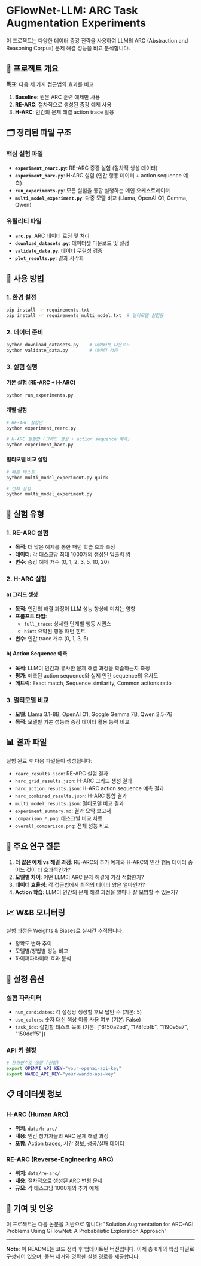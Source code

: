 # GFlowNet-LLM: ARC Task Augmentation Experiments

이 프로젝트는 다양한 데이터 증강 전략을 사용하여 LLM의 ARC (Abstraction and Reasoning Corpus) 문제 해결 성능을 비교 분석합니다.

## 📌 프로젝트 개요

**목표**: 다음 세 가지 접근법의 효과를 비교
1. **Baseline**: 원본 ARC 훈련 예제만 사용
2. **RE-ARC**: 절차적으로 생성된 증강 예제 사용
3. **H-ARC**: 인간의 문제 해결 action trace 활용

## 🗂️ 정리된 파일 구조

### 핵심 실험 파일
- **`experiment_rearc.py`**: RE-ARC 증강 실험 (절차적 생성 데이터)
- **`experiment_harc.py`**: H-ARC 실험 (인간 행동 데이터 + action sequence 예측)
- **`run_experiments.py`**: 모든 실험을 통합 실행하는 메인 오케스트레이터
- **`multi_model_experiment.py`**: 다중 모델 비교 (Llama, OpenAI O1, Gemma, Qwen)

### 유틸리티 파일  
- **`arc.py`**: ARC 데이터 로딩 및 처리
- **`download_datasets.py`**: 데이터셋 다운로드 및 설정
- **`validate_data.py`**: 데이터 무결성 검증
- **`plot_results.py`**: 결과 시각화

## 🚀 사용 방법

### 1. 환경 설정
```bash
pip install -r requirements.txt
pip install -r requirements_multi_model.txt  # 멀티모델 실험용
```

### 2. 데이터 준비
```bash
python download_datasets.py    # 데이터셋 다운로드
python validate_data.py        # 데이터 검증
```

### 3. 실험 실행

#### 기본 실험 (RE-ARC + H-ARC)
```bash
python run_experiments.py
```

#### 개별 실험
```bash
# RE-ARC 실험만
python experiment_rearc.py

# H-ARC 실험만 (그리드 생성 + action sequence 예측)
python experiment_harc.py
```

#### 멀티모델 비교 실험
```bash
# 빠른 테스트
python multi_model_experiment.py quick

# 전체 실험
python multi_model_experiment.py
```

## 🔬 실험 유형

### 1. RE-ARC 실험
- **목적**: 더 많은 예제를 통한 패턴 학습 효과 측정
- **데이터**: 각 태스크당 최대 1000개의 생성된 입출력 쌍
- **변수**: 증강 예제 개수 (0, 1, 2, 3, 5, 10, 20)

### 2. H-ARC 실험
#### a) 그리드 생성
- **목적**: 인간의 해결 과정이 LLM 성능 향상에 미치는 영향
- **프롬프트 타입**:
  - `full_trace`: 상세한 단계별 행동 시퀀스
  - `hint`: 요약된 행동 패턴 힌트
- **변수**: 인간 trace 개수 (0, 1, 3, 5)

#### b) Action Sequence 예측
- **목적**: LLM이 인간과 유사한 문제 해결 과정을 학습하는지 측정
- **평가**: 예측된 action sequence와 실제 인간 sequence의 유사도
- **메트릭**: Exact match, Sequence similarity, Common actions ratio

### 3. 멀티모델 비교
- **모델**: Llama 3.1-8B, OpenAI O1, Google Gemma 7B, Qwen 2.5-7B
- **목적**: 모델별 기본 성능과 증강 데이터 활용 능력 비교

## 📊 결과 파일

실험 완료 후 다음 파일들이 생성됩니다:
- `rearc_results.json`: RE-ARC 실험 결과
- `harc_grid_results.json`: H-ARC 그리드 생성 결과  
- `harc_action_results.json`: H-ARC action sequence 예측 결과
- `harc_combined_results.json`: H-ARC 통합 결과
- `multi_model_results.json`: 멀티모델 비교 결과
- `experiment_summary.md`: 결과 요약 보고서
- `comparison_*.png`: 태스크별 비교 차트
- `overall_comparison.png`: 전체 성능 비교

## 🎯 주요 연구 질문

1. **더 많은 예제 vs 해결 과정**: RE-ARC의 추가 예제와 H-ARC의 인간 행동 데이터 중 어느 것이 더 효과적인가?
2. **모델별 차이**: 어떤 LLM이 ARC 문제 해결에 가장 적합한가?
3. **데이터 효율성**: 각 접근법에서 최적의 데이터 양은 얼마인가?
4. **Action 학습**: LLM이 인간의 문제 해결 과정을 얼마나 잘 모방할 수 있는가?

## 📈 W&B 모니터링

실험 과정은 Weights & Biases로 실시간 추적됩니다:
- 정확도 변화 추이
- 모델별/방법별 성능 비교  
- 하이퍼파라미터 효과 분석

## 🔧 설정 옵션

### 실험 파라미터
- `num_candidates`: 각 설정당 생성할 후보 답안 수 (기본: 5)
- `use_colors`: 숫자 대신 색상 이름 사용 여부 (기본: False)
- `task_ids`: 실험할 태스크 목록 (기본: ["6150a2bd", "178fcbfb", "1190e5a7", "150deff5"])

### API 키 설정
```bash
# 환경변수로 설정 (권장)
export OPENAI_API_KEY="your-openai-api-key"
export WANDB_API_KEY="your-wandb-api-key"
```

## 📋 데이터셋 정보

### H-ARC (Human ARC)
- **위치**: `data/h-arc/`
- **내용**: 인간 참가자들의 ARC 문제 해결 과정
- **포함**: Action traces, 시간 정보, 성공/실패 데이터

### RE-ARC (Reverse-Engineering ARC)  
- **위치**: `data/re-arc/`
- **내용**: 절차적으로 생성된 ARC 변형 문제
- **규모**: 각 태스크당 1000개의 추가 예제

## 🤝 기여 및 인용

이 프로젝트는 다음 논문을 기반으로 합니다:
"Solution Augmentation for ARC-AGI Problems Using GFlowNet: A Probabilistic Exploration Approach"

---

**Note**: 이 README는 코드 정리 후 업데이트된 버전입니다. 이제 총 8개의 핵심 파일로 구성되어 있으며, 중복 제거와 명확한 실행 경로를 제공합니다.